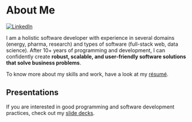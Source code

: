 # About Me

<!-- [![Twitter Follow](https://img.shields.io/twitter/follow/patilindrajeets?label=%20%40IndrajeetPatil&style=flat-square&labelColor=2196F3&logo=twitter&logoColor=white&colorB=0D47A1)](https://twitter.com/patilindrajeets) 
[![Research gate](https://img.shields.io/badge/-Research%20Gate-green.svg?style=flat-square&logo=researchgate&logoColor=white&colorB=616161&labelColor=00BFA5)](https://www.researchgate.net/profile/Indrajeet-Patil-2) -->
[![LinkedIn](https://img.shields.io/badge/LinkedIn-0077B5?style=for-the-badge&logo=linkedin&logoColor=white)](https://www.linkedin.com/in/indrajeet-patil-397865174/)

I am a holistic software developer with experience in several domains (energy, pharma, research)
and types of software (full-stack web, data science).
After 10+ years of programming and development, I can confidently create
**robust, scalable, and user-friendly software solutions that solve business problems**.

To know more about my skills and work, have a look at my [résumé](https://drive.google.com/file/d/1dn3Sd31qoMkgF5fV-uH_be7StapzowzJ/view?usp=sharing).

## Presentations

If you are interested in good programming and software development practices, check out my [slide decks](https://sites.google.com/site/indrajeetspatilmorality/presentations).

